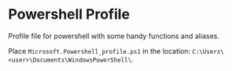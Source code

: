 # Powershell Profile

Profile file for powershell with some handy functions and aliases.

Place `Microsoft.Powershell_profile.ps1` in the location: `C:\Users\<user>\Documents\WindowsPowerShell\`.